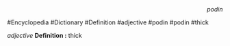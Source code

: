 
<div align="right"><i>podin</i></div>

#Encyclopedia #Dictionary #Definition #adjective #podin #podin #thick

*adjective*
**Definition :** thick